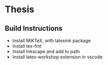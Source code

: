 # Thesis

## Build Instructions

- Install MiKTeX, with latexmk package
- Install tex-fmt
- Install Inkscape and add to path
- Install latex-workshop extension in vscode
